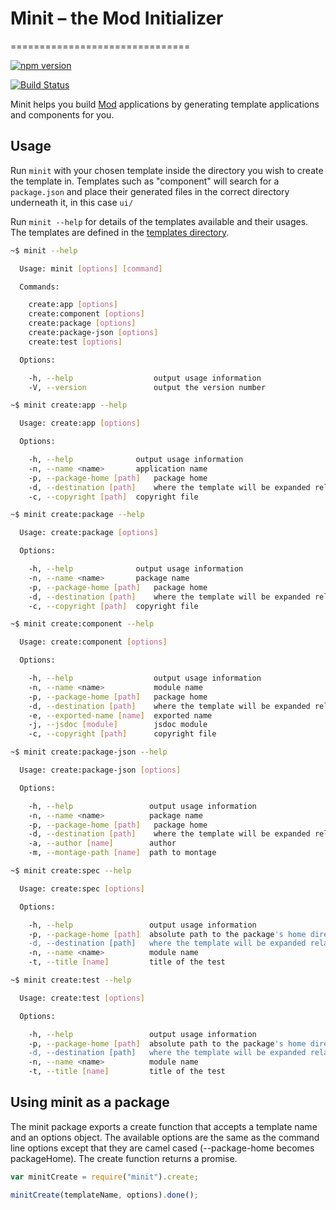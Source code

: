 
# Minit – the Mod Initializer

===============================

[![npm version](https://img.shields.io/npm/v/minit.svg?style=flat)](https://www.npmjs.com/package/minit)

[![Build Status](https://travis-ci.org/montagejs/minit.svg?branch=master)](http://travis-ci.org/montagejs/minit)

Minit helps you build [Mod](https://github.com/PhrontHQ/mod) applications by generating template applications and components for you.

## Usage

Run `minit` with your chosen template inside the directory you wish to create the template in. Templates such as "component" will search for a `package.json` and place their generated files in the correct directory underneath it, in this case `ui/`

Run `minit --help` for details of the templates available and their usages. The templates are defined in the [templates directory](https://github.com/montagejs/minit/tree/master/templates).

```bash
~$ minit --help

  Usage: minit [options] [command]

  Commands:

    create:app [options]
    create:component [options]
    create:package [options]
    create:package-json [options]
    create:test [options]

  Options:

    -h, --help                  output usage information
    -V, --version               output the version number
```

```bash
~$ minit create:app --help

  Usage: create:app [options]

  Options:

    -h, --help              output usage information
    -n, --name <name>       application name
    -p, --package-home [path]   package home
    -d, --destination [path]    where the template will be expanded relative to the package-home
    -c, --copyright [path]  copyright file
```

```bash
~$ minit create:package --help

  Usage: create:package [options]

  Options:

    -h, --help              output usage information
    -n, --name <name>       package name
    -p, --package-home [path]   package home
    -d, --destination [path]    where the template will be expanded relative to the package-home
    -c, --copyright [path]  copyright file
```

```bash
~$ minit create:component --help

  Usage: create:component [options]

  Options:

    -h, --help                  output usage information
    -n, --name <name>           module name
    -p, --package-home [path]   package home
    -d, --destination [path]    where the template will be expanded relative to the package-home
    -e, --exported-name [name]  exported name
    -j, --jsdoc [module]        jsdoc module
    -c, --copyright [path]      copyright file
```

```bash
~$ minit create:package-json --help

  Usage: create:package-json [options]

  Options:

    -h, --help                 output usage information
    -n, --name <name>          package name
    -p, --package-home [path]   package home
    -d, --destination [path]    where the template will be expanded relative to the package-home
    -a, --author [name]        author
    -m, --montage-path [name]  path to montage
```

```bash
~$ minit create:spec --help

  Usage: create:spec [options]

  Options:

    -h, --help                 output usage information
    -p, --package-home [path]  absolute path to the package's home directory
    -d, --destination [path]   where the template will be expanded relative to the package-home's test directory
    -n, --name <name>          module name
    -t, --title [name]         title of the test
```

```bash
~$ minit create:test --help

  Usage: create:test [options]

  Options:

    -h, --help                 output usage information
    -p, --package-home [path]  absolute path to the package's home directory
    -d, --destination [path]   where the template will be expanded relative to the package-home's test directory
    -n, --name <name>          module name
    -t, --title [name]         title of the test
```

## Using minit as a package

The minit package exports a create function that accepts a template name and an options object. The available options
are the same as the command line options except that they are camel cased (--package-home becomes packageHome).
The create function returns a promise.

```javascript
var minitCreate = require("minit").create;

minitCreate(templateName, options).done();

```

